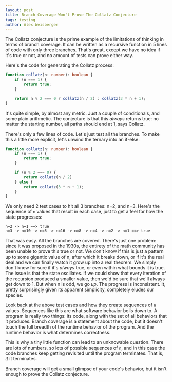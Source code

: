 ```yaml
---
layout: post
title: Branch Coverage Won't Prove The Collatz Conjecture
tags: testing
author: Alex Weisberger
---
```


The Collatz conjecture is the prime example of the limitations of thinking in terms of branch coverage. It can be written as a recursive function in 5 lines of code with only three branches. That's great, except we have no idea if it's true or not, and no amount of tests can prove either way.


Here's the code for generating the Collatz process:

```typescript
function collatz(n: number): boolean {
    if (n === 1) {
        return true;
    }

    return n % 2 === 0 ? collatz(n / 2) : collatz(3 * n + 1);
}
```

It's quite simple, by almost any metric. Just a couple of conditionals, and some plain arithmetic. The conjecture is that this _always_ returns true: no matter the starting number, all paths should end at 1, says Collatz.

There's only a few lines of code. Let's just test all the branches. To make this a little more explicit, let's unwind the ternary into an if-else:

```typescript
function collatz(n: number): boolean {
    if (n === 1) {
        return true;
    }

    if (n % 2 === 0) {
        return collatz(n / 2)
    } else {
        return collatz(3 * n + 1);
    }
}
```

We only need 2 test cases to hit all 3 branches: n=2, and n=3. Here's the sequence of `n` values that result in each case, just to get a feel for how the state progresses:

```plaintext
n=2 -> n=1 ==> true
n=3 -> n=10 -> n=5 -> n=16 -> n=8 -> n=4 -> n=2 -> n=1 ==> true
```

That was easy. All the branches are covered. There's just one problem: since it was proposed in the 1930s, the entirety of the math community has been unable to prove this true or not. We don't know if this is just a pattern up to some gigantic value of n, after which it breaks down, or if it's the real deal and we can finally watch it grow up into a real theorem. We simply don't know for sure if it's _always_ true, or even within what bounds it is true. The issue is that the state oscillates. If we could show that every iteration of the recursion produced a smaller value, then we'd be sure that we'll always get down to 1. But when n is odd, we go _up_. The progress is inconsistent. It, pretty surprisingly given its apparent simplicity, completely eludes our species.

Look back at the above test cases and how they create sequences of `n` values. Sequences like this are what software behavior boils down to. A program is really two things: its code, along with the set of all behaviors that it produces. Branch coverage is a statement about the code, but it doesn't touch the full breadth of the runtime behavior of the program. And the runtime behavior is what determines correctness.

This is why a tiny little function can lead to an unknowable question. There are lots of numbers, so lots of possible sequences of `n`, and in this case the code branches keep getting revisited until the program terminates. That is, _if_ it terminates.

Branch coverage will get a small glimpse of your code's behavior, but it isn't enough to prove the Collatz conjecture.